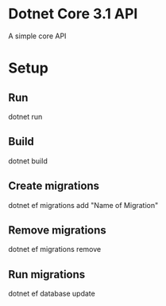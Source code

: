 # Dotnet Core 3.1 API
A simple core API
# Setup
## Run
dotnet run
## Build
dotnet build
## Create migrations
dotnet ef migrations add "Name of Migration"
## Remove migrations
dotnet ef migrations remove
## Run migrations
dotnet ef database update
